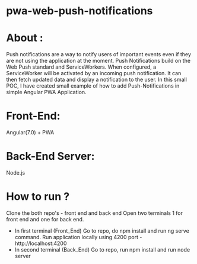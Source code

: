 # pwa-web-push-notifications

# About :
Push notifications are a way to notify users of important events even if they are not using the application at the moment.
Push Notifications build on the Web Push standard and ServiceWorkers. 
When configured, a ServiceWorker will be activated by an incoming push notification.
It can then fetch updated data and display a notification to the user.
In this small POC, I have created small example of how to add Push-Notifications in simple Angular PWA Application.

# Front-End:
Angular(7.0) + PWA

# Back-End Server:
Node.js

# How to run ?
Clone the both repo's - front end and back end
Open two terminals 1 for front end and one for back end.
- In first terminal (Front_End)
Go to repo, do npm install and run ng serve command.
Run application locally using 4200 port - http://localhost:4200
- In second terminal (Back_End)
Go to repo, run npm install and run node server
